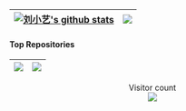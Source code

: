 | <a href="https://github.com/CoolboY61/github-readme-stats"><img align="center" src="https://github-readme-stats.vercel.app/api?username=CoolboY61&show_icons=true&include_all_commits=true&theme=buefy&hide_border=true" alt="刘小艺's github stats" /></a> | <a href="https://github.com/CoolboY61/github-readme-stats"><img align="center" src="https://github-readme-stats.vercel.app/api/top-langs/?username=CoolboY61&layout=compact&theme=buefy&hide_border=true" /></a> |
| ------------------------------------------------------------ | ------------------------------------------------------------ |

#### Top Repositories

| <a href="https://github.com/CoolboY61/CoolboY61.github.io"> <img align="center" src="https://github-readme-stats.vercel.app/api/pin/?username=CoolboY61&repo=CoolboY61.github.io&theme=buefy" /></a> | <a href="https://github.com/CoolboY61/Reliable-UDP">  <img align="center" src="https://github-readme-stats.vercel.app/api/pin/?username=CoolboY61&repo=Reliable-UDP&theme=buefy" /></a> |
| ------------------------------------------------------------ | ------------------------------------------------------------ |





<p align="center"> 
  Visitor count<br>
  <img src="https://profile-counter.glitch.me/CoolboY61/count.svg" style="" />
</p>





